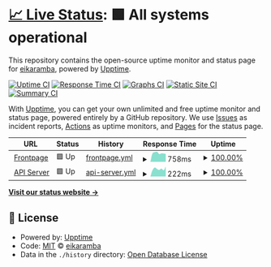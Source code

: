 # [📈 Live Status](https://eikaramba.github.io/notificat-status): <!--live status--> **🟩 All systems operational**

This repository contains the open-source uptime monitor and status page for [eikaramba](https://www.fileee.com), powered by [Upptime](https://github.com/upptime/upptime).

[![Uptime CI](https://github.com/eikaramba/notificat-status/workflows/Uptime%20CI/badge.svg)](https://github.com/eikaramba/notificat-status/actions?query=workflow%3A%22Uptime+CI%22)
[![Response Time CI](https://github.com/eikaramba/notificat-status/workflows/Response%20Time%20CI/badge.svg)](https://github.com/eikaramba/notificat-status/actions?query=workflow%3A%22Response+Time+CI%22)
[![Graphs CI](https://github.com/eikaramba/notificat-status/workflows/Graphs%20CI/badge.svg)](https://github.com/eikaramba/notificat-status/actions?query=workflow%3A%22Graphs+CI%22)
[![Static Site CI](https://github.com/eikaramba/notificat-status/workflows/Static%20Site%20CI/badge.svg)](https://github.com/eikaramba/notificat-status/actions?query=workflow%3A%22Static+Site+CI%22)
[![Summary CI](https://github.com/eikaramba/notificat-status/workflows/Summary%20CI/badge.svg)](https://github.com/eikaramba/notificat-status/actions?query=workflow%3A%22Summary+CI%22)

With [Upptime](https://upptime.js.org), you can get your own unlimited and free uptime monitor and status page, powered entirely by a GitHub repository. We use [Issues](https://github.com/eikaramba/notificat-status/issues) as incident reports, [Actions](https://github.com/eikaramba/notificat-status/actions) as uptime monitors, and [Pages](https://eikaramba.github.io/notificat-status) for the status page.

<!--start: status pages-->
<!-- This summary is generated by Upptime (https://github.com/upptime/upptime) -->
<!-- Do not edit this manually, your changes will be overwritten -->
<!-- prettier-ignore -->
| URL | Status | History | Response Time | Uptime |
| --- | ------ | ------- | ------------- | ------ |
| <img alt="" src="https://favicons.githubusercontent.com/notific.at" height="13"> [Frontpage](https://notific.at) | 🟩 Up | [frontpage.yml](https://github.com/eikaramba/notificat-status/commits/HEAD/history/frontpage.yml) | <details><summary><img alt="Response time graph" src="./graphs/frontpage/response-time-week.png" height="20"> 758ms</summary><br><a href="https://status.notific.at/history/frontpage"><img alt="Response time 795" src="https://img.shields.io/endpoint?url=https%3A%2F%2Fraw.githubusercontent.com%2Feikaramba%2Fnotificat-status%2FHEAD%2Fapi%2Ffrontpage%2Fresponse-time.json"></a><br><a href="https://status.notific.at/history/frontpage"><img alt="24-hour response time 691" src="https://img.shields.io/endpoint?url=https%3A%2F%2Fraw.githubusercontent.com%2Feikaramba%2Fnotificat-status%2FHEAD%2Fapi%2Ffrontpage%2Fresponse-time-day.json"></a><br><a href="https://status.notific.at/history/frontpage"><img alt="7-day response time 758" src="https://img.shields.io/endpoint?url=https%3A%2F%2Fraw.githubusercontent.com%2Feikaramba%2Fnotificat-status%2FHEAD%2Fapi%2Ffrontpage%2Fresponse-time-week.json"></a><br><a href="https://status.notific.at/history/frontpage"><img alt="30-day response time 812" src="https://img.shields.io/endpoint?url=https%3A%2F%2Fraw.githubusercontent.com%2Feikaramba%2Fnotificat-status%2FHEAD%2Fapi%2Ffrontpage%2Fresponse-time-month.json"></a><br><a href="https://status.notific.at/history/frontpage"><img alt="1-year response time 795" src="https://img.shields.io/endpoint?url=https%3A%2F%2Fraw.githubusercontent.com%2Feikaramba%2Fnotificat-status%2FHEAD%2Fapi%2Ffrontpage%2Fresponse-time-year.json"></a></details> | <details><summary><a href="https://status.notific.at/history/frontpage">100.00%</a></summary><a href="https://status.notific.at/history/frontpage"><img alt="All-time uptime 99.95%" src="https://img.shields.io/endpoint?url=https%3A%2F%2Fraw.githubusercontent.com%2Feikaramba%2Fnotificat-status%2FHEAD%2Fapi%2Ffrontpage%2Fuptime.json"></a><br><a href="https://status.notific.at/history/frontpage"><img alt="24-hour uptime 100.00%" src="https://img.shields.io/endpoint?url=https%3A%2F%2Fraw.githubusercontent.com%2Feikaramba%2Fnotificat-status%2FHEAD%2Fapi%2Ffrontpage%2Fuptime-day.json"></a><br><a href="https://status.notific.at/history/frontpage"><img alt="7-day uptime 100.00%" src="https://img.shields.io/endpoint?url=https%3A%2F%2Fraw.githubusercontent.com%2Feikaramba%2Fnotificat-status%2FHEAD%2Fapi%2Ffrontpage%2Fuptime-week.json"></a><br><a href="https://status.notific.at/history/frontpage"><img alt="30-day uptime 100.00%" src="https://img.shields.io/endpoint?url=https%3A%2F%2Fraw.githubusercontent.com%2Feikaramba%2Fnotificat-status%2FHEAD%2Fapi%2Ffrontpage%2Fuptime-month.json"></a><br><a href="https://status.notific.at/history/frontpage"><img alt="1-year uptime 99.95%" src="https://img.shields.io/endpoint?url=https%3A%2F%2Fraw.githubusercontent.com%2Feikaramba%2Fnotificat-status%2FHEAD%2Fapi%2Ffrontpage%2Fuptime-year.json"></a></details>
| <img alt="" src="https://favicons.githubusercontent.com/notific.at" height="13"> [API Server](https://notific.at/api/server/health) | 🟩 Up | [api-server.yml](https://github.com/eikaramba/notificat-status/commits/HEAD/history/api-server.yml) | <details><summary><img alt="Response time graph" src="./graphs/api-server/response-time-week.png" height="20"> 222ms</summary><br><a href="https://status.notific.at/history/api-server"><img alt="Response time 225" src="https://img.shields.io/endpoint?url=https%3A%2F%2Fraw.githubusercontent.com%2Feikaramba%2Fnotificat-status%2FHEAD%2Fapi%2Fapi-server%2Fresponse-time.json"></a><br><a href="https://status.notific.at/history/api-server"><img alt="24-hour response time 287" src="https://img.shields.io/endpoint?url=https%3A%2F%2Fraw.githubusercontent.com%2Feikaramba%2Fnotificat-status%2FHEAD%2Fapi%2Fapi-server%2Fresponse-time-day.json"></a><br><a href="https://status.notific.at/history/api-server"><img alt="7-day response time 222" src="https://img.shields.io/endpoint?url=https%3A%2F%2Fraw.githubusercontent.com%2Feikaramba%2Fnotificat-status%2FHEAD%2Fapi%2Fapi-server%2Fresponse-time-week.json"></a><br><a href="https://status.notific.at/history/api-server"><img alt="30-day response time 218" src="https://img.shields.io/endpoint?url=https%3A%2F%2Fraw.githubusercontent.com%2Feikaramba%2Fnotificat-status%2FHEAD%2Fapi%2Fapi-server%2Fresponse-time-month.json"></a><br><a href="https://status.notific.at/history/api-server"><img alt="1-year response time 225" src="https://img.shields.io/endpoint?url=https%3A%2F%2Fraw.githubusercontent.com%2Feikaramba%2Fnotificat-status%2FHEAD%2Fapi%2Fapi-server%2Fresponse-time-year.json"></a></details> | <details><summary><a href="https://status.notific.at/history/api-server">100.00%</a></summary><a href="https://status.notific.at/history/api-server"><img alt="All-time uptime 90.34%" src="https://img.shields.io/endpoint?url=https%3A%2F%2Fraw.githubusercontent.com%2Feikaramba%2Fnotificat-status%2FHEAD%2Fapi%2Fapi-server%2Fuptime.json"></a><br><a href="https://status.notific.at/history/api-server"><img alt="24-hour uptime 100.00%" src="https://img.shields.io/endpoint?url=https%3A%2F%2Fraw.githubusercontent.com%2Feikaramba%2Fnotificat-status%2FHEAD%2Fapi%2Fapi-server%2Fuptime-day.json"></a><br><a href="https://status.notific.at/history/api-server"><img alt="7-day uptime 100.00%" src="https://img.shields.io/endpoint?url=https%3A%2F%2Fraw.githubusercontent.com%2Feikaramba%2Fnotificat-status%2FHEAD%2Fapi%2Fapi-server%2Fuptime-week.json"></a><br><a href="https://status.notific.at/history/api-server"><img alt="30-day uptime 90.00%" src="https://img.shields.io/endpoint?url=https%3A%2F%2Fraw.githubusercontent.com%2Feikaramba%2Fnotificat-status%2FHEAD%2Fapi%2Fapi-server%2Fuptime-month.json"></a><br><a href="https://status.notific.at/history/api-server"><img alt="1-year uptime 90.34%" src="https://img.shields.io/endpoint?url=https%3A%2F%2Fraw.githubusercontent.com%2Feikaramba%2Fnotificat-status%2FHEAD%2Fapi%2Fapi-server%2Fuptime-year.json"></a></details>

<!--end: status pages-->

[**Visit our status website →**](https://eikaramba.github.io/notificat-status)

## 📄 License

- Powered by: [Upptime](https://github.com/upptime/upptime)
- Code: [MIT](./LICENSE) © [eikaramba](https://www.fileee.com)
- Data in the `./history` directory: [Open Database License](https://opendatacommons.org/licenses/odbl/1-0/)
